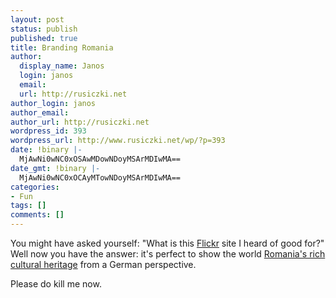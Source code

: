 ```yaml
---
layout: post
status: publish
published: true
title: Branding Romania
author:
  display_name: Janos
  login: janos
  email: 
  url: http://rusiczki.net
author_login: janos
author_email: 
author_url: http://rusiczki.net
wordpress_id: 393
wordpress_url: http://www.rusiczki.net/wp/?p=393
date: !binary |-
  MjAwNi0wNC0xOSAwMDowNDoyMSArMDIwMA==
date_gmt: !binary |-
  MjAwNi0wNC0xOCAyMTowNDoyMSArMDIwMA==
categories:
- Fun
tags: []
comments: []
---
```

<p>You might have asked yourself: "What is this <a href="http://www.flickr.com">Flickr</a> site I heard of good for?" Well now you have the answer: it's perfect to show the world <a href="http://www.flickr.com/groups/manele/pool/">Romania's rich cultural heritage</a> from a German perspective.</p>
<p>Please do kill me now.</p>
